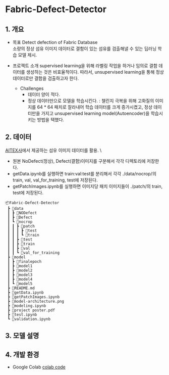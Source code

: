 # Fabric-Defect-Detector
## 1. 개요
- 목표
Detect defection of Fabric Database \
소량의 정상 섬유 이미지 데이터로 결함이 있는 섬유를 검출해낼 수 있는 딥러닝 학습 모델 제시.

- 프로젝트 소개
supervised learning을 위해 라벨링 작업을 하거나 임의로 결함 데이터를 생성하는 것은 비효율적이다. 
따라서, unsupervised learning을 통해 정상 데이터로만 결함을 검출하고자 한다.

  - Challenges
    - 데이터 양이 적다.
    - 정상 데이터만으로 모델을 학습시킨다.
  : 챌린지 극복을 위해 고화질의 이미지를 64 * 64 패치로 잘라내어 학습 데이터를 크게 증가시켰고, 정상 데이터만을 가지고 unsupervised learning model(Autoencoder)을 학습시키는 방법을 택했다.

## 2. 데이터
[AITEX사](https://www.aitex.es/afid/)에서 제공하는 섬유 이미지 데이터를 활용. \
- 원본 NoDefect(정상), Defect(결함)이미지를 구분해서 각각 디렉토리에 저장한다.
- getData.ipynb를 실행하면 train:val:test를 분리해서 각각 ./data/nocrop/의 train, val, val_for_training, test에 저장된다.
- getPatchImages.ipynb를 실행하면 이미지당 패치 이미지들이 ./patch/의 train, test에 저장된다.
```
📦Fabric-Defect-Detector
 ┣ 📂data
 ┃ ┣ 📂NODefect
 ┃ ┣ 📂Defect
 ┃ ┗ 📂nocrop
 ┃ ┃ ┣ 📂patch
 ┃ ┃ ┃ ┣ 📂test
 ┃ ┃ ┃ ┗ 📂train
 ┃ ┃ ┣ 📂test
 ┃ ┃ ┣ 📂train
 ┃ ┃ ┣ 📂val
 ┃ ┃ ┗ 📂val_for_training
 ┣ 📂model
 ┃ ┣ 📂finalepoch
 ┃ ┣ 📂model1
 ┃ ┣ 📂model2
 ┃ ┣ 📂model3
 ┃ ┣ 📂model4
 ┃ ┗ 📂model5
 ┣ 📜README.md
 ┣ 📜getData.ipynb
 ┣ 📜getPatchImages.ipynb
 ┣ 📜model-architecture.png
 ┣ 📜modeling.ipynb
 ┣ 📜project poster.pdf
 ┣ 📜test.ipynb
 ┗ 📜validation.ipynb
```
## 3. 모델 설명


## 4. 개발 환경
- Google Colab
[colab code](https://colab.research.google.com/drive/1-H9CfJZNQ8GDIg9eIgxabdGF-i_IitNH?usp=sharing)